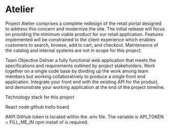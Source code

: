 # Atelier

Project Atelier comprises a complete redesign of the retail portal designed to address this concern and modernize the site.
The initial release will focus on providing the minimum viable product for our retail application. Features implemented will be constrained to the client experience which enables customers to search, browse, add to cart, and checkout. Maintenance of the catalog and internal systems are not in scope for this project.

Team Objective
Deliver a fully functional web application that meets the specifications and requirements outlined by project stakeholders. Work together on a single code base by dividing up the work among team members but working collaboratively to produce a single front end application. Integrate your front end with the existing API for the product, and demonstrate your working application at the end of the project timeline.

Technology stack for this project

React
node
github
trello board

#API
GitHub token is located within the .env file. The variable is API_TOKEN = FILL_ME_IN
npm install of <dotenv> is required.

